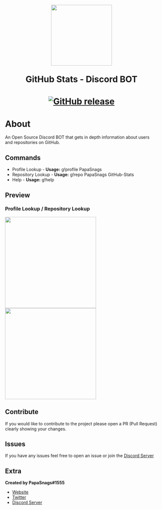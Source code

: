 <h1 align="center">
    <br>
    <img src="https://github.githubassets.com/images/modules/logos_page/GitHub-Mark.png" height="200">
    <br>
    <p>GitHub Stats - Discord BOT</p>
<h1>
<p align="center">
    <a href="https://github.com/papasnags/GitHub-Stats/releases">
        <img alt="GitHub release" src="https://img.shields.io/github/release/PapaSnags/GitHub-Stats.svg">
    </a>
</p>

# About
An Open Source Discord BOT that gets in depth information about users and repositories on GitHub.

## Commands 
* Profile Lookup - **Usage:** g!profile PapaSnags
* Repository Lookup - **Usage:** g!repo PapaSnags GitHub-Stats
* Help - **Usage:** g!help

## Preview
### Profile Lookup / Repository Lookup
<img src="https://i.imgur.com/eR62tlO.png" height="300">
<img src="https://i.imgur.com/eJO5eRL.png" height="300">

## Contribute
If you would like to contribute to the project please open a PR (Pull Request) clearly showing your changes.

## Issues
If you have any issues feel free to open an issue or join the [Discord Server](https://discord.com/invite/w7B5nKB)

## Extra
__Created by PapaSnags#1555__
* [Website](https://papa-snags.com/projects/PLUG/)
* [Twitter](https://twitter.com/PapaSnags)
* [Discord Server](https://discord.com/invite/w7B5nKB)
</br>
